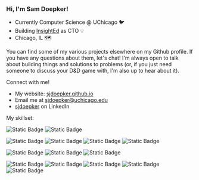### Hi, I'm Sam Doepker!


- Currently Computer Science @ UChicago 🐦
- Building <a href= https://www.insighted.org/>InsightEd</a> as CTO 💡
- Chicago, IL 🗺️

You can find some of my various projects elsewhere on my Github profile. If you have any questions about them, let's chat! I'm always open to talk about building things and solutions to problems (or, if you just need someone to discuss your D&D game with, I'm also up to hear about it).

Connect with me!
- My website: <a href=sjdoepker@github.io>sjdoepker.github.io </a> 
- Email me at <a href=sjdoepker@uchicago.edu>sjdoepker@uchicago.edu</a>  
- <a href=https://www.linkedin.com/in/sjdoepker/> sjdoepker</a> on LinkedIn  

My skillset:

![Static Badge](https://img.shields.io/badge/Python-advanced-teal) ![Static Badge](https://img.shields.io/badge/C-advanced-teal)

 ![Static Badge](https://img.shields.io/badge/Git-experienced-brightgreen)
![Static Badge](https://img.shields.io/badge/Windows-experienced-brightgreen) ![Static Badge](https://img.shields.io/badge/Unix/Linux-experienced-brightgreen) ![Static Badge](https://img.shields.io/badge/WSL-experienced-brightgreen)


![Static Badge](https://img.shields.io/badge/Flask-intermediate-goldenrod) ![Static Badge](https://img.shields.io/badge/Numpy-intermediate-goldenrod) ![Static Badge](https://img.shields.io/badge/Pandas-intermediate-goldenrod)

![Static Badge](https://img.shields.io/badge/Django-familiar-e79a43) ![Static Badge](https://img.shields.io/badge/PostgreSQL-familiar-e79a43) ![Static Badge](https://img.shields.io/badge/HTML-familiar-e79a43) ![Static Badge](https://img.shields.io/badge/CSS-familiar-e79a43) ![Static Badge](https://img.shields.io/badge/Matplotlib-familiar-e79a43)




<!--
**sjdoepker/sjdoepker** is a ✨ _special_ ✨ repository because its `README.md` (this file) appears on your GitHub profile.

Here are some ideas to get you started:

- 🔭 I’m currently working on ...
- 🌱 I’m currently learning ...
- 👯 I’m looking to collaborate on ...
- 🤔 I’m looking for help with ...
- 💬 Ask me about ...
- 📫 How to reach me: ...
- 😄 Pronouns: ...
- ⚡ Fun fact: ...
-->
